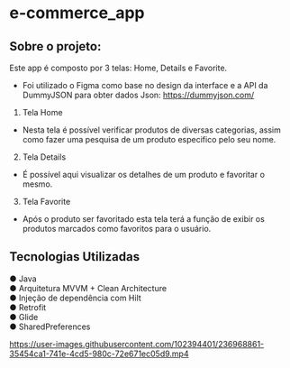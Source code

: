 # e-commerce_app
## Sobre o projeto:

Este app é composto por 3 telas: Home, Details e Favorite. 
- Foi utilizado o Figma como base no design da interface e a API da DummyJSON para obter dados Json: https://dummyjson.com/

1. Tela Home
- Nesta tela é possível verificar produtos de diversas categorias,
assim como fazer uma pesquisa de um produto especifico pelo seu nome.

2. Tela Details
- É possível aqui visualizar os detalhes de um produto e favoritar o mesmo.

3. Tela Favorite
- Após o produto ser favoritado esta tela terá a função de exibir os produtos marcados
como favoritos para o usuário.

## Tecnologias Utilizadas
● Java <br/> 
● Arquitetura MVVM + Clean Architecture<br/> 
● Injeção de dependência com Hilt <br/> 
● Retrofit <br/> 
● Glide <br/>
● SharedPreferences <br/> 

https://user-images.githubusercontent.com/102394401/236968861-35454ca1-741e-4cd5-980c-72e671ec05d9.mp4

